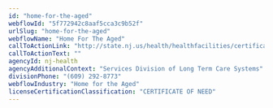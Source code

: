 ```yaml
---
id: "home-for-the-aged"
webflowId: "5f772942c8aaf5cca3c9b52f"
urlSlug: "home-for-the-aged"
webflowName: "Home For The Aged"
callToActionLink: "http://state.nj.us/health/healthfacilities/certification-licensing/index.shtml"
callToActionText: ""
agencyId: nj-health
agencyAdditionalContext: "Services Division of Long Term Care Systems"
divisionPhone: "(609) 292-8773"
webflowIndustry: "Home for the Aged"
licenseCertificationClassification: "CERTIFICATE OF NEED"
---
```

